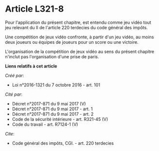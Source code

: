 # Article L321-8

Pour l'application du présent chapitre, est entendu comme jeu vidéo tout jeu relevant du II de l'article 220 terdecies du
code général des impôts. 

Une compétition de jeux vidéo confronte, à partir d'un jeu vidéo, au moins deux joueurs ou équipes de joueurs pour un score
ou une victoire. 

L'organisation de la compétition de jeux vidéo au sens du présent chapitre n'inclut pas l'organisation d'une prise de paris.

**Liens relatifs à cet article**

_Créé par_:

  - Loi n°2016-1321 du 7 octobre 2016 - art. 101

_Cité par_:

  - Décret n°2017-871 du 9 mai 2017 (V)
  - Décret n°2017-871 du 9 mai 2017 - art. 1
  - Décret n°2017-871 du 9 mai 2017 - art. 2
  - Code de la sécurité intérieure - art. R321-45 (V)
  - Code du travail - art. R7124-1 (V)

_Cite_:

  - Code général des impôts, CGI. - art. 220 terdecies
